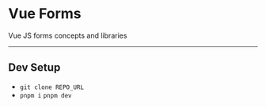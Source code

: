 # Vue Forms

Vue JS forms concepts and libraries

---

## Dev Setup

- `git clone REPO_URL`
- `pnpm i` `pnpm dev`
